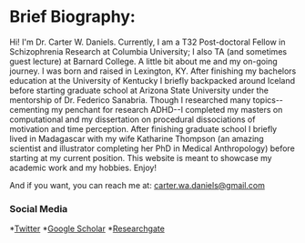 # Brief Biography:

Hi! I'm Dr. Carter W. Daniels. Currently, I am a T32 Post-doctoral Fellow in Schizophrenia Research at Columbia University; I also TA (and sometimes guest lecture) at Barnard College. A little bit about me and my on-going journey. I was born and raised in Lexington, KY. After finishing my bachelors education at the University of Kentucky I briefly backpacked around Iceland before starting graduate school at Arizona State University under the mentorship of Dr. Federico Sanabria. Though I researched many topics--cementing my penchant for research ADHD--I completed my masters on computational and my dissertation on procedural dissociations of motivation and time perception. After finishing graduate school I briefly lived in Madagascar with my wife Katharine Thompson (an amazing scientist and illustrator completing her PhD in Medical Anthropology) before starting at my current position. This website is meant to showcase my academic work and my hobbies. Enjoy! 

And if you want, you can reach me at: carter.wa.daniels@gmail.com

### Social Media
*[Twitter](https://twitter.com/cwdanielsRW)
*[Google Scholar](https://scholar.google.com/citations?user=BTGMcAoAAAAJ&hl=en&oi=ao)
*[Researchgate](https://www.researchgate.net/profile/Carter_Daniels)


